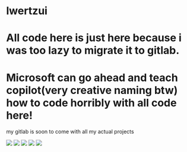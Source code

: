 # lwertzui
# All code here is just here because i was too lazy to migrate it to gitlab.  
# Microsoft can go ahead and teach copilot(very creative naming btw) how to code horribly with all code here!  
my gitlab is soon to come with all my actual projects  

![](http://github-profile-summary-cards.vercel.app/api/cards/profile-details?username=lwertzui&theme=bear) 
![](http://github-profile-summary-cards.vercel.app/api/cards/repos-per-language?username=lwertzui&theme=bear) ![](http://github-profile-summary-cards.vercel.app/api/cards/most-commit-language?username=lwertzui&theme=bear) 
![](http://github-profile-summary-cards.vercel.app/api/cards/stats?username=lwertzui&theme=bear) ![](http://github-profile-summary-cards.vercel.app/api/cards/productive-time?username=lwertzui&theme=bear&utcOffset=8) 
